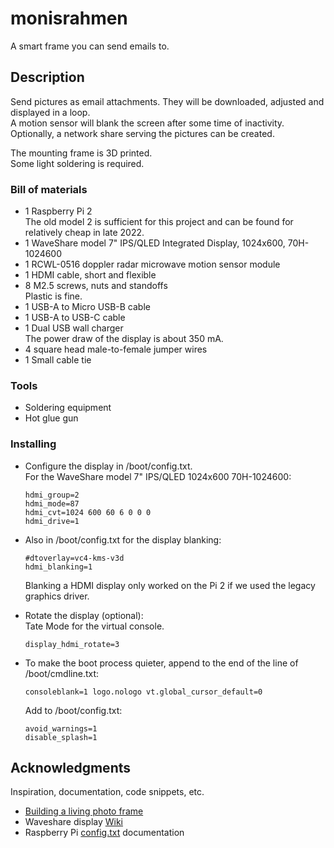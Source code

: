 # monisrahmen

A smart frame you can send emails to.

## Description

Send pictures as email attachments.
They will be downloaded, adjusted and displayed in a loop.  
A motion sensor will blank the screen after some time of inactivity.
Optionally, a network share serving the pictures can be created.

The mounting frame is 3D printed.  
Some light soldering is required.

### Bill of materials

* 1 Raspberry Pi 2  
  The old model 2 is sufficient for this project and can be found for relatively cheap in late 2022.
* 1 WaveShare model 7" IPS/QLED Integrated Display, 1024x600, 70H-1024600
* 1 RCWL-0516 doppler radar microwave motion sensor module
* 1 HDMI cable, short and flexible
* 8 M2.5 screws, nuts and standoffs  
  Plastic is fine.
* 1 USB-A to Micro USB-B cable
* 1 USB-A to USB-C cable
* 1 Dual USB wall charger  
  The power draw of the display is about 350 mA.
* 4 square head male-to-female jumper wires
* 1 Small cable tie

### Tools

* Soldering equipment
* Hot glue gun

### Installing

* Configure the display in /boot/config.txt.  
    For the WaveShare model 7" IPS/QLED 1024x600 70H-1024600:
    ```
    hdmi_group=2
    hdmi_mode=87
    hdmi_cvt=1024 600 60 6 0 0 0
    hdmi_drive=1
    ```

* Also in /boot/config.txt for the display blanking:
    ```
    #dtoverlay=vc4-kms-v3d
    hdmi_blanking=1
    ```
    Blanking a HDMI display only worked on the Pi 2 if we used the legacy graphics driver.

* Rotate the display (optional):  
    Tate Mode for the virtual console.
    ```
    display_hdmi_rotate=3
    ```

* To make the boot process quieter, append to the end of the line of /boot/cmdline.txt:
    ```
    consoleblank=1 logo.nologo vt.global_cursor_default=0
    ```
    Add to /boot/config.txt:
    ```
    avoid_warnings=1
    disable_splash=1
    ```

## Acknowledgments

Inspiration, documentation, code snippets, etc.
* [Building a living photo frame](https://www.ofbrooklyn.com/2014/01/2/building-photo-frame-raspberry-pi-motion-detector/)
* Waveshare display [Wiki](https://www.waveshare.com/wiki/70H-1024600) 
* Raspberry Pi [config.txt](https://www.raspberrypi.com/documentation/computers/config_txt.html) documentation
